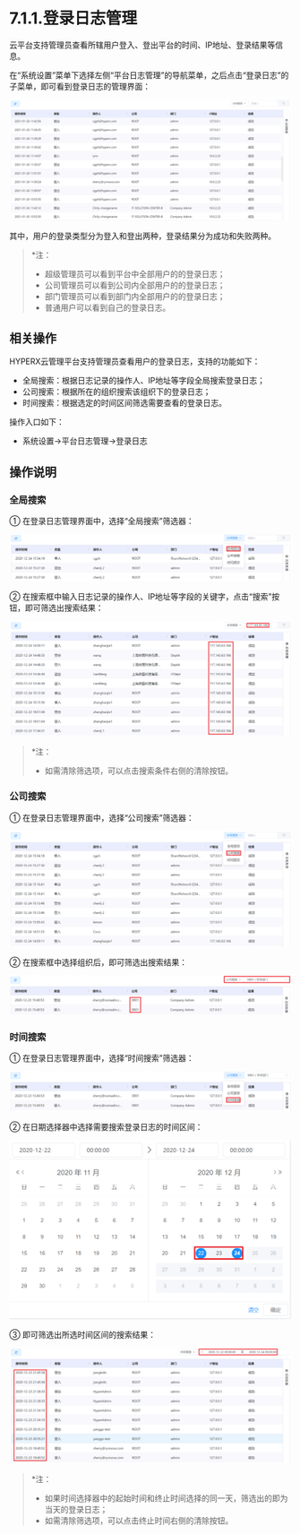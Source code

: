 # 7.1.1.登录日志管理

云平台支持管理员查看所辖用户登入、登出平台的时间、IP地址、登录结果等信息。

在“系统设置”菜单下选择左侧“平台日志管理”的导航菜单，之后点击“登录日志”的子菜单，即可看到登录日志的管理界面：

![image-20210126152046259](login_log.assets/image-20210126152046259.png)

其中，用户的登录类型分为登入和登出两种，登录结果分为成功和失败两种。

> *注：
>
> - 超级管理员可以看到平台中全部用户的的登录日志；
> - 公司管理员可以看到公司内全部用户的的登录日志；
> - 部门管理员可以看到部门内全部用户的的登录日志；
> - 普通用户可以看到自己的登录日志。

## 相关操作

HYPERX云管理平台支持管理员查看用户的登录日志，支持的功能如下：

- 全局搜索：根据日志记录的操作人、IP地址等字段全局搜索登录日志；
- 公司搜索：根据所在的组织搜索该组织下的登录日志；
- 时间搜索：根据选定的时间区间筛选需要查看的登录日志。

操作入口如下：

- 系统设置→平台日志管理→登录日志

## 操作说明

### 全局搜索

① 在登录日志管理界面中，选择“全局搜索”筛选器：

![image-20201224153503278](login_log.assets/image-20201224153503278.png)

② 在搜索框中输入日志记录的操作人、IP地址等字段的关键字，点击“搜索”按钮，即可筛选出搜索结果：

![image-20201224153546111](login_log.assets/image-20201224153546111.png)

> *注：
>
> - 如需清除筛选项，可以点击搜索条件右侧的清除按钮。

### 公司搜索

① 在登录日志管理界面中，选择“公司搜索”筛选器：

![image-20201224153722713](login_log.assets/image-20201224153722713.png)

② 在搜索框中选择组织后，即可筛选出搜索结果：

![image-20201224153820900](login_log.assets/image-20201224153820900.png)

### 时间搜索

① 在登录日志管理界面中，选择“时间搜索”筛选器：

![image-20201224153852267](login_log.assets/image-20201224153852267.png)

② 在日期选择器中选择需要搜索登录日志的时间区间：

<img src="login_log.assets/image-20201224153950058.png" alt="image-20201224153950058" style="zoom:50%;" />

③ 即可筛选出所选时间区间的搜索结果：

![image-20201224154034172](login_log.assets/image-20201224154034172.png)

> *注：
>
> - 如果时间选择器中的起始时间和终止时间选择的同一天，筛选出的即为当天的登录日志；
> - 如需清除筛选项，可以点击终止时间右侧的清除按钮。